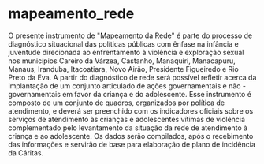 # mapeamento_rede
O presente instrumento de "Mapeamento da Rede" é parte do processo de diagnóstico situacional das políticas públicas com ênfase na infância e juventude direcionada ao enfrentamento à violência e exploração sexual nos municípios Careiro da Várzea, Castanho, Manaquiri, Manacapuru, Manaus, Iranduba, Itacoatiara, Novo Airão, Presidente Figueiredo e Rio Preto da Eva. A partir do diagnóstico de rede será possível refletir acerca da implantação de um conjunto articulado de ações governamentais e não - governamentais em favor da criança e do adolescente. Esse instrumento é composto de um conjunto de quadros, organizados por política de atendimento, e deverá ser preenchido com os indicadores oficiais sobre os serviços de atendimento às crianças e adolescentes vítimas de violência complementado pelo levantamento da situação da rede de atendimento à criança e ao adolescente. Os dados serão compilados, após o recebimento das informações e servirão de base para elaboração de plano de incidência da Cáritas.
